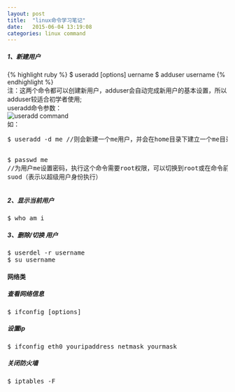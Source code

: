 ```yaml
---
layout: post
title:  "linux命令学习笔记"
date:   2015-06-04 13:19:08
categories: linux command
---
```

<h5>1、新建用户</h5>
<!-- 高亮显示背景，用于标识代码块 -->
{% highlight ruby %}
$ useradd [options] uername	
$ adduser username
{% endhighlight %}
<section>
	注：这两个命令都可以创建新用户，adduser会自动完成新用户的基本设置，所以adduser较适合初学者使用;<br>
useradd命令参数：<br>	
  	<img src="{{ site.baseurl }}/images/useradd.png" alt="useradd command">
  	<br>
  	如：<br>
  	<pre>
$ useradd -d me	//则会新建一个me用户，并会在home目录下建立一个me目录，作为用户me的主目录

$ passwd me	
//为用户me设置密码，执行这个命令需要root权限，可以切换到root或在命令前加 suod（表示以超级用户身份执行）
  	</pre> 
</section>
<h5>2、显示当前用户</h5>
<pre>$ who am i</pre>
<h5>3、删除/切换 用户</h5>
<pre>
$ userdel -r username
$ su username
</pre>
<h4>网络类</h4>
<h5>查看网络信息</h5>
<pre>$ ifconfig [options]</pre>
<h5>设置ip</h5>
<pre>$ ifconfig eth0 youripaddress netmask yourmask</pre>
<h5>关闭防火墙</h5>
<pre>$ iptables -F</pre>

<!-- 引用图片 -->
<!-- <img src="{{ site.baseurl }}/images/red.png" alt=""> -->
